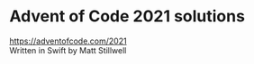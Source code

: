 # Advent of Code 2021 solutions
https://adventofcode.com/2021   
Written in Swift by Matt Stillwell
